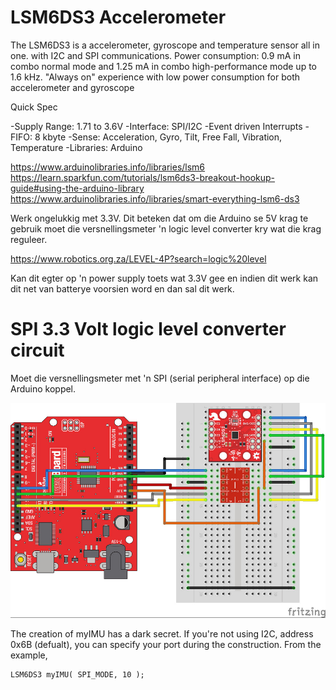 # LSM6DS3 Accelerometer

The LSM6DS3 is a accelerometer, gyroscope and temperature sensor all in one. with I2C and SPI communications. Power consumption: 0.9 mA in combo normal mode and 1.25 mA in combo high-performance mode up to 1.6 kHz. "Always on" experience with low power consumption for both accelerometer and gyroscope

Quick Spec

   -Supply Range: 1.71 to 3.6V
   -Interface: SPI/I2C
   -Event driven Interrupts
   -FIFO: 8 kbyte
   -Sense: Acceleration, Gyro, Tilt, Free Fall, Vibration, Temperature
   -Libraries: Arduino



https://www.arduinolibraries.info/libraries/lsm6
https://learn.sparkfun.com/tutorials/lsm6ds3-breakout-hookup-guide#using-the-arduino-library
https://www.arduinolibraries.info/libraries/smart-everything-lsm6-ds3



Werk ongelukkig met 3.3V.  Dit beteken dat om die Arduino se 5V krag te gebruik moet die versnellingsmeter 'n logic level converter kry wat die krag reguleer.

https://www.robotics.org.za/LEVEL-4P?search=logic%20level

Kan dit egter op 'n power supply toets wat 3.3V gee en indien dit werk kan dit net van batterye voorsien word en dan sal dit werk.

# SPI 3.3 Volt logic level converter circuit

Moet die versnellingsmeter met 'n SPI (serial peripheral interface) op die Arduino koppel.

![5_VoltageRegulator](Prente\SPI_circuit.jpg)

The creation of myIMU has a dark secret. If you're not using I2C, address 0x6B (defualt), you can specify your port during the construction. From the example,

``` 
LSM6DS3 myIMU( SPI_MODE, 10 );
```
